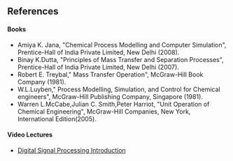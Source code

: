 ## References
#### Books
- Amiya K. Jana, "Chemical Process Modelling and Computer Simulation", Prentice-Hall of India Private Limited, New Delhi (2008).
- Binay K.Dutta, "Principles of Mass Transfer and Separation Processes", Prentice-Hall of India Private Limited, New Delhi (2007).
- Robert E. Treybal," Mass Transfer Operation", McGraw-Hill Book Company (1981).
- W.L.Luyben," Process Modelling, Simulation, and Control for Chemical engineers", McGraw-Hill Publishing Company, Singapore (1981).
- Warren L.McCabe,Julian C. Smith,Peter Harriot, "Unit Operation of Chemical Engineering", McGraw-Hill Companies, New York, International Edition(2005).

#### Video Lectures
- [Digital Signal Processing Introduction](https://nptel.ac.in/)

